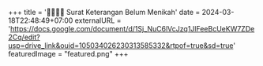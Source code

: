 +++
title = '🙋‍♀️🙋‍♂️ Surat Keterangan Belum Menikah'
date = 2024-03-18T22:48:49+07:00
externalURL = 'https://docs.google.com/document/d/1Sj_NuC6lVcJzq1JlFeeBcUeKW7ZDe2Cq/edit?usp=drive_link&ouid=105034026230313585332&rtpof=true&sd=true'
featuredImage = "featured.png"
+++
